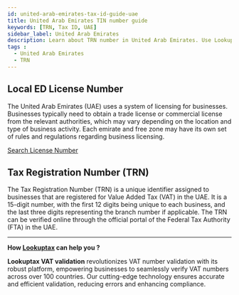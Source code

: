 ```yaml
---
id: united-arab-emirates-tax-id-guide-uae
title: United Arab Emirates TIN number guide
keywords: [TRN, Tax ID, UAE]
sidebar_label: United Arab Emirates
description: Learn about TRN number in United Arab Emirates. Use Lookuptax for hassle-free tax id validation in United Arab Emirates and other 100+ countries
tags : 
  - United Arab Emirates
  - TRN
---
```


## Local ED License Number
The United Arab Emirates (UAE) uses a system of licensing for businesses. Businesses typically need to obtain a trade license or commercial license from the relevant authorities, which may vary depending on the location and type of business activity. Each emirate and free zone may have its own set of rules and regulations regarding business licensing.

[Search License Number](https://ner.economy.ae/Search_By_BL_No.aspx)

## Tax Registration Number (TRN)

The Tax Registration Number (TRN) is a unique identifier assigned to businesses that are registered for Value Added Tax (VAT) in the UAE. It is a 15-digit number, with the first 12 digits being unique to each business, and the last three digits representing the branch number if applicable. The TRN can be verified online through the official portal of the Federal Tax Authority (FTA) in the UAE.


----
**How [Lookuptax](https://lookuptax.com/) can help you ?**

**Lookuptax VAT validation** revolutionizes VAT number validation with its robust platform, empowering businesses to seamlessly verify VAT numbers across over 100 countries. Our cutting-edge technology ensures accurate and efficient validation, reducing errors and enhancing compliance.
